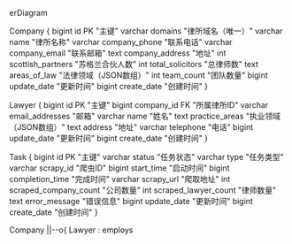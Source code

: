 erDiagram

  Company {
    bigint id PK "主键"
    varchar domains "律所域名（唯一）"
    varchar name "律所名称"
    varchar company_phone "联系电话"
    varchar company_email "联系邮箱"
    text company_address "地址"
    int scottish_partners "苏格兰合伙人数"
    int total_solicitors "总律师数"
    text areas_of_law "法律领域（JSON数组）"
    int team_count "团队数量"
    bigint update_date "更新时间"
    bigint create_date "创建时间"
  }

  Lawyer {
    bigint id PK "主键"
    bigint company_id FK "所属律所ID"
    varchar email_addresses "邮箱"
    varchar name "姓名"
    text practice_areas "执业领域（JSON数组）"
    text address "地址"
    varchar telephone "电话"
    bigint update_date "更新时间"
    bigint create_date "创建时间"
  }

  Task {
    bigint id PK "主键"
    varchar status "任务状态"
    varchar type "任务类型"
    varchar scrapy_id "爬虫ID"
    bigint start_time "启动时间"
    bigint completion_time "完成时间"
    varchar scrapy_url "爬取地址"
    int scraped_company_count "公司数量"
    int scraped_lawyer_count "律师数量"
    text error_message "错误信息"
    bigint update_date "更新时间"
    bigint create_date "创建时间"
  }

  Company ||--o{ Lawyer : employs

